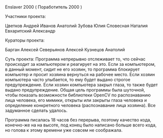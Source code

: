 Enslaver 2000 ( Поработитель 2000 )

Участники проекта:

Цветков Андрей
Иванов Анатолий
Зубова Юлия
Словесная Наталия
Евхаритский Александр

Кураторы проекта:

Барган Алексей
Северьянов Алексей
Кузнецов Анатолий


Суть проекта:
Программа непрерывно отслеживает то, что сейчас происходит за компьютером и реагирует на это. Если за компьютером, в данный момент, сидит не его хозяин, то программа блокирует компьютер и просит хозяина вернуться на рабочее место. Если хозяин компьютера часто улыбается, то ему будет выдано строгое предупреждение. Если хозяин компьютера закрыл глаза, то также будет выдано предупреждение. Общая цель программы была шуточной, чтобы показать возможности библиотеки OpenCV по распознаванию лица человека, его мимики, открыты или закрыты глаза человека и определение конкретного человека (распознавание лица хозяина). Все задуманное сделать удалось.

Программа писалась 18 часов без перерыва, поэтому качество кода, конечно-же на на высоте, под конец было написано больше всего кода, но голова к этому времени уже совсем не соображала.
